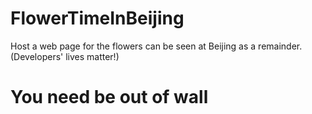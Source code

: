 # FlowerTimeInBeijing
Host a web page for the flowers can be seen at Beijing as a remainder. (Developers' lives matter!)

# You need be out of wall
